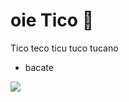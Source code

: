 # oie Tico 🖤

 Tico teco ticu tuco tucano

 - bacate

![](https://media.tenor.com/i7llTDaTPtUAAAAC/naruto.gif)

